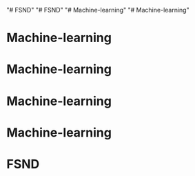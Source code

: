 "# FSND" 
"# FSND" 
"# Machine-learning" 
"# Machine-learning" 
# Machine-learning
# Machine-learning
# Machine-learning
# Machine-learning
# FSND
